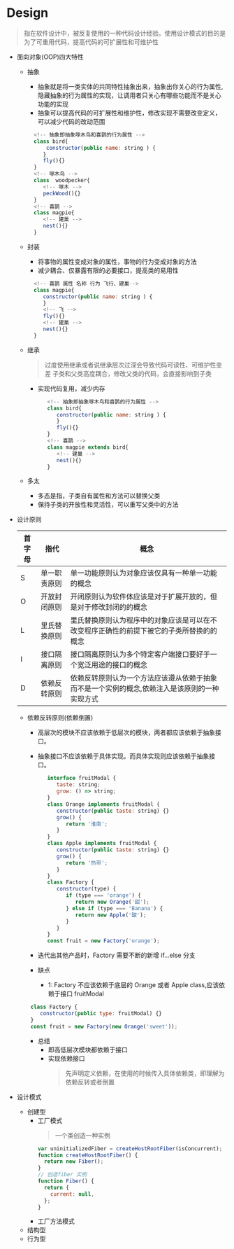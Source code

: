 # Design

> 指在软件设计中，被反复使用的一种代码设计经验。使用设计模式的目的是为了可重用代码，提高代码的可扩展性和可维护性

- 面向对象(OOP)四大特性

  - 抽象

    - 抽象就是将一类实体的共同特性抽象出来，抽象出你关心的行为属性,隐藏抽象的行为属性的实现，让调用者只关心有哪些功能而不是关心功能的实现
    - 抽象可以提高代码的可扩展性和维护性，修改实现不需要改变定义，可以减少代码的改动范围

    ```js
      <!-- 抽象即抽象啄木鸟和喜鹊的行为属性 -->
      class bird{
          constructor(public name: string ) {
         }
         fly(){}
      }
      <!-- 啄木鸟 -->
      class  woodpecker{
         <!-- 啄木 -->
         peckWood(){}
      }
      <!-- 喜鹊 -->
      class magpie{
         <!-- 建巢 -->
         nest(){}
      }
    ```

  - 封装
    - 将事物的属性变成对象的属性，事物的行为变成对象的方法
    - 减少耦合、仅暴露有限的必要接口，提高类的易用性
    ```js
      <!-- 喜鹊 属性 名称 行为 飞行、建巢-->
      class magpie{
         constructor(public name: string ) {
         }
         <!-- 飞 -->
         fly(){}
         <!-- 建巢 -->
         nest(){}
      }
    ```
  - 继承
    > 过度使用继承或者说继承层次过深会导致代码可读性、可维护性变差 子类和父类高度耦合，修改父类的代码，会直接影响到子类
    - 实现代码复用，减少内存
      ```js
         <!-- 抽象即抽象啄木鸟和喜鹊的行为属性 -->
         class bird{
            constructor(public name: string ) {
            }
            fly(){}
         }
         <!-- 喜鹊 -->
         class magpie extends bird{
            <!-- 建巢 -->
            nest(){}
         }
      ```
  - 多太
    - 多态是指，子类自有属性和方法可以替换父类
    - 保持子类的开放性和灵活性，可以重写父类中的方法

- 设计原则

  | 首字母 | 指代         | 概念                                                                                          |
  | ------ | ------------ | --------------------------------------------------------------------------------------------- |
  | S      | 单一职责原则 | 单一功能原则认为对象应该仅具有一种单一功能的概念                                              |
  | O      | 开放封闭原则 | 开闭原则认为软件体应该是对于扩展开放的，但是对于修改封闭的的概念                              |
  | L      | 里氏替换原则 | 里氏替换原则认为程序中的对象应该是可以在不改变程序正确性的前提下被它的子类所替换的的概念      |
  | I      | 接口隔离原则 | 接口隔离原则认为多个特定客户端接口要好于一个宽泛用途的接口的概念                              |
  | D      | 依赖反转原则 | 依赖反转原则认为一个方法应该遵从依赖于抽象而不是一个实例的概念,依赖注入是该原则的一种实现方式 |

  - 依赖反转原则(依赖倒置)

    - 高层次的模块不应该依赖于低层次的模块，两者都应该依赖于抽象接口。
    - 抽象接口不应该依赖于具体实现。而具体实现则应该依赖于抽象接口。

      ```js
         interface fruitModal {
            taste: string;
            grow: () => string;
         }
         class Orange implements fruitModal {
            constructor(public taste: string) {}
            grow() {
               return '淮南';
            }
         }
         class Apple implements fruitModal {
            constructor(public taste: string) {}
            grow() {
               return '热带';
            }
         }
         class Factory {
            constructor(type) {
               if (type === 'orange') {
                  return new Orange('甜');
               } else if (type === 'Banana') {
                  return new Apple('酸');
               }
            }
         }
         const fruit = new Factory('orange');
      ```

    - 迭代出其他产品时，Factory 需要不断的新增 if...else 分支
    - 缺点
      - 1: Factory 不应该依赖于底层的 Orange 或者 Apple class,应该依赖于接口 fruitModal

    ```js
     class Factory {
        constructor(public type: fruitModal) {}
     }
     const fruit = new Factory(new Orange('sweet'));
    ```

    - 总结
      - 即高低层次模块都依赖于接口
      - 实现依赖接口
        > 先声明定义依赖，在使用的时候传入具体依赖类，即理解为依赖反转或者倒置

- 设计模式
  - 创建型
    - 工厂模式
      > 一个类创造一种实例
      ```js
      var uninitializedFiber = createHostRootFiber(isConcurrent);
      function createHostRootFiber() {
        return new Fiber();
      }
      // 创造fiber 实例
      function Fiber() {
        return {
          current: null,
        };
      }
      ```
    - 工厂方法模式
  - 结构型
  - 行为型
